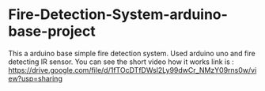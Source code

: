 # Fire-Detection-System-arduino-base-project
This a arduino base simple fire detection system.
Used arduino uno and fire detecting IR sensor.
You can see the short video how it works link is : https://drive.google.com/file/d/1fTOcDTfDWsl2Ly99dwCr_NMzY09rns0w/view?usp=sharing
